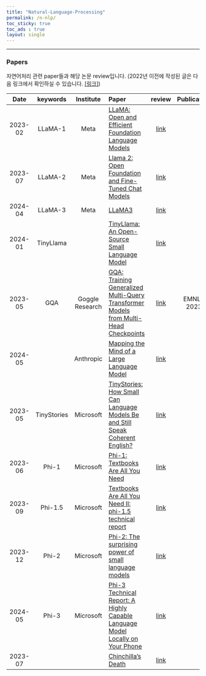 ```yaml
---
title: "Natural-Language-Processing"
permalink: /n-nlp/
toc_sticky: true
toc_ads : true
layout: single
---
```


---

### Papers

자연어처리 관련 paper들과 해당 논문 review입니다. (2022년 이전에 작성된 글은 다음 링크에서 확인하실 수 있습니다. [[링크]](https://happy-jihye.github.io/nlp/))

|  Date  |       keywords       |    Institute    | Paper                                                                                                                                                                               | review | Publication |
| :-----: | :------------------: | :--------------: | :---------------------------------------------------------------------------------------------------------------------------------------------------------------------------------- | :---------: | :---------: |
| 2023-02 | LLaMA-1 |Meta|[LLaMA: Open and Efficient Foundation Language Models](https://research.facebook.com/publications/llama-open-and-efficient-foundation-language-models/)| [link](https://happy-jihye.github.io/nlp/nlp-12/)|  |
| 2023-07	 | LLaMA-2 |Meta|[Llama 2: Open Foundation and Fine-Tuned Chat Models](https://arxiv.org/pdf/2307.09288)| [link](https://happy-jihye.github.io/nlp/nlp-14/)| |
| 2024-04 | LLaMA-3 |Meta|[LLaMA3](https://llama.meta.com/llama3/)| [link](https://happy-jihye.github.io/nlp/nlp-14/)|  |
| 2024-01 | TinyLlama | |[TinyLlama: An Open-Source Small Language Model](https://arxiv.org/abs/2401.02385)| [link](https://happy-jihye.github.io/nlp/nlp-18/)|  |
| 2023-05 | GQA |Goggle Research|[GQA: Training Generalized Multi-Query Transformer Models from Multi-Head Checkpoints](https://arxiv.org/abs/2305.13245)| [link](https://happy-jihye.github.io/nlp/nlp-13/) | EMNLP 2023
| 2024-05 |  | Anthropic |[Mapping the Mind of a Large Language Model](https://www.anthropic.com/news/mapping-mind-language-model)| [link](https://happy-jihye.github.io/nlp/nlp-15/) | 
| 2023-05 | TinyStories | Microsoft |[TinyStories: How Small Can Language Models Be and Still Speak Coherent English?](https://arxiv.org/abs/2305.07759)| [link](https://happy-jihye.github.io/nlp/nlp-19/) | 
| 2023-06 | Phi-1 | Microsoft |[Phi-1: Textbooks Are All You Need](https://arxiv.org/abs/2306.11644)| [link](https://happy-jihye.github.io/nlp/nlp-16/) | 
| 2023-09 | Phi-1.5 | Microsoft |[Textbooks Are All You Need II: phi-1.5 technical report](https://arxiv.org/abs/2309.05463)| [link](https://happy-jihye.github.io/nlp/nlp-19/) | 
| 2023-12 | Phi-2 | Microsoft |[Phi-2: The surprising power of small language models](https://www.microsoft.com/en-us/research/blog/phi-2-the-surprising-power-of-small-language-models/)| [link](https://happy-jihye.github.io/nlp/nlp-19/) | 
| 2024-05 | Phi-3 | Microsoft |[Phi-3 Technical Report: A Highly Capable Language Model Locally on Your Phone](https://arxiv.org/abs/2404.14219)| [link](https://happy-jihye.github.io/nlp/nlp-19/) | 
| 2023-07 |  | |[Chinchilla’s Death](https://espadrine.github.io/blog/posts/chinchilla-s-death.html)| [link](https://happy-jihye.github.io/nlp/nlp-17/)|  |
